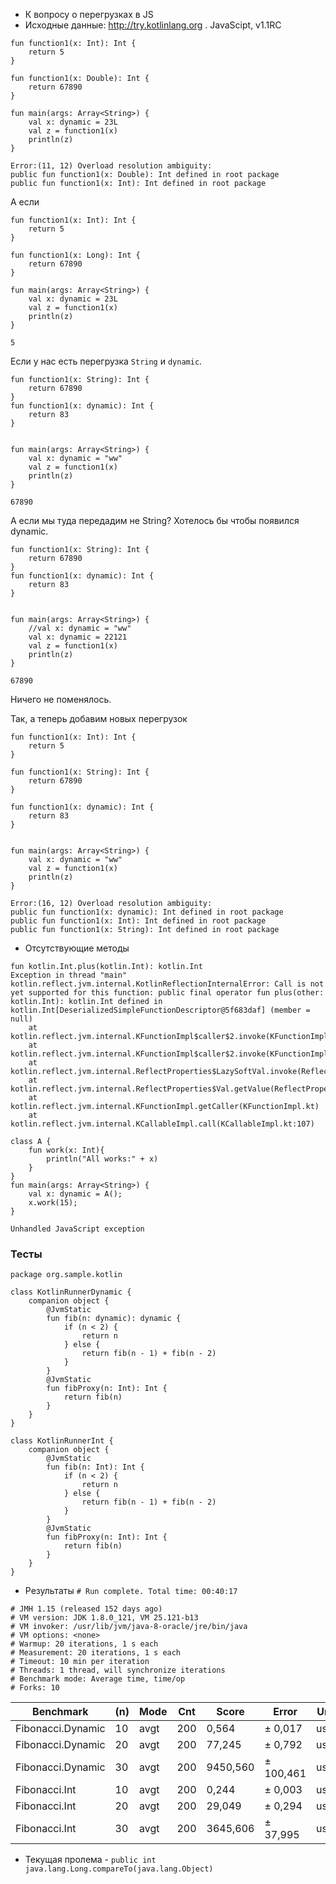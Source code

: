 - К вопросу о перегрузках в JS
- Исходные данные: http://try.kotlinlang.org . JavaScipt, v1.1RC
```
fun function1(x: Int): Int {
    return 5
}

fun function1(x: Double): Int {
    return 67890
}

fun main(args: Array<String>) {
    val x: dynamic = 23L
    val z = function1(x)
    println(z)
}
```
```
Error:(11, 12) Overload resolution ambiguity: 
public fun function1(x: Double): Int defined in root package
public fun function1(x: Int): Int defined in root package
```

А если
```
fun function1(x: Int): Int {
    return 5
}

fun function1(x: Long): Int {
    return 67890
}

fun main(args: Array<String>) {
    val x: dynamic = 23L
    val z = function1(x)
    println(z)
}
```
```
5
```
Если у нас есть перегрузка ```String``` и ```dynamic```.
```
fun function1(x: String): Int {
    return 67890
}
fun function1(x: dynamic): Int {
    return 83
}


fun main(args: Array<String>) {
    val x: dynamic = "ww"
    val z = function1(x)
    println(z)
}
```
```
67890
```
А если мы туда передадим не String? Хотелось бы чтобы появился dynamic.
```
fun function1(x: String): Int {
    return 67890
}
fun function1(x: dynamic): Int {
    return 83
}


fun main(args: Array<String>) {
    //val x: dynamic = "ww"
    val x: dynamic = 22121
    val z = function1(x)
    println(z)
}
```
```
67890
```
Ничего не поменялось.

Так, а теперь добавим новых перегрузок
```
fun function1(x: Int): Int {
    return 5
}

fun function1(x: String): Int {
    return 67890
}

fun function1(x: dynamic): Int {
    return 83
}


fun main(args: Array<String>) {
    val x: dynamic = "ww"
    val z = function1(x)
    println(z)
}
```

```
Error:(16, 12) Overload resolution ambiguity: 
public fun function1(x: dynamic): Int defined in root package
public fun function1(x: Int): Int defined in root package
public fun function1(x: String): Int defined in root package
```

- Отсутствующие методы
```
fun kotlin.Int.plus(kotlin.Int): kotlin.Int
Exception in thread "main" kotlin.reflect.jvm.internal.KotlinReflectionInternalError: Call is not yet supported for this function: public final operator fun plus(other: kotlin.Int): kotlin.Int defined in kotlin.Int[DeserializedSimpleFunctionDescriptor@5f683daf] (member = null)
	at kotlin.reflect.jvm.internal.KFunctionImpl$caller$2.invoke(KFunctionImpl.kt:96)
	at kotlin.reflect.jvm.internal.KFunctionImpl$caller$2.invoke(KFunctionImpl.kt:36)
	at kotlin.reflect.jvm.internal.ReflectProperties$LazySoftVal.invoke(ReflectProperties.java:93)
	at kotlin.reflect.jvm.internal.ReflectProperties$Val.getValue(ReflectProperties.java:32)
	at kotlin.reflect.jvm.internal.KFunctionImpl.getCaller(KFunctionImpl.kt)
	at kotlin.reflect.jvm.internal.KCallableImpl.call(KCallableImpl.kt:107)
```



```
class A {
    fun work(x: Int){
        println("All works:" + x)
    }
}
fun main(args: Array<String>) {
	val x: dynamic = A();
    x.work(15);
}
```
```
Unhandled JavaScript exception
```

### Тесты
```
package org.sample.kotlin

class KotlinRunnerDynamic {
    companion object {
        @JvmStatic
        fun fib(n: dynamic): dynamic {
            if (n < 2) {
                return n
            } else {
                return fib(n - 1) + fib(n - 2)
            }
        }
        @JvmStatic
        fun fibProxy(n: Int): Int {
            return fib(n)
        }
    }
}

class KotlinRunnerInt {
    companion object {
        @JvmStatic
        fun fib(n: Int): Int {
            if (n < 2) {
                return n
            } else {
                return fib(n - 1) + fib(n - 2)
            }
        }
        @JvmStatic
        fun fibProxy(n: Int): Int {
            return fib(n)
        }
    }
}
```
-  Результаты
```# Run complete. Total time: 00:40:17```
```
# JMH 1.15 (released 152 days ago)
# VM version: JDK 1.8.0_121, VM 25.121-b13
# VM invoker: /usr/lib/jvm/java-8-oracle/jre/bin/java
# VM options: <none>
# Warmup: 20 iterations, 1 s each
# Measurement: 20 iterations, 1 s each
# Timeout: 10 min per iteration
# Threads: 1 thread, will synchronize iterations
# Benchmark mode: Average time, time/op
# Forks: 10
```
|Benchmark                  |(n)|  Mode|  Cnt|     Score|     Error|  Units|
|---|---|---|---|---|---|---|
|Fibonacci.Dynamic  |10 |  avgt|  200|     0,564| ±   0,017|  us/op|
|Fibonacci.Dynamic  |20 |  avgt|  200|    77,245| ±   0,792|  us/op|
|Fibonacci.Dynamic  |30 |  avgt|  200|  9450,560| ± 100,461|  us/op|
|Fibonacci.Int      |10 |  avgt|  200|     0,244| ±   0,003|  us/op|
|Fibonacci.Int      |20 |  avgt|  200|    29,049| ±   0,294|  us/op|
|Fibonacci.Int      |30 |  avgt|  200|  3645,606| ±  37,995|  us/op|

- Текущая пролема - ```public int java.lang.Long.compareTo(java.lang.Object)```
